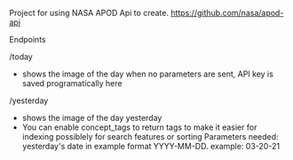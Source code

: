 Project for using NASA APOD Api to create.
https://github.com/nasa/apod-api

Endpoints

/today
- shows the image of the day when no parameters are sent, API key is saved programatically here

/yesterday
- shows the image of the day yesterday
- You can enable concept_tags to return tags to make it easier for indexing possiblely for search features or sorting
Parameters needed:
yesterday's date in example format YYYY-MM-DD. 
example: 03-20-21